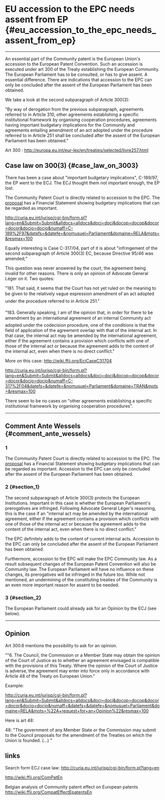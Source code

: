 # EU accession to the EPC needs assent from EP {#eu_accession_to_the_epc_needs_assent_from_ep}

------------------------------------------------------------------------

An essential part of the Community patent is the European Union\'s
accession to the European Patent Convention. Such an accession is
executed under art 300 of the Treaty establishing the European
Community. The European Parliament has to be consulted, or has to give
assent. A essential difference. There are indications that accession to
the EPC can only be concluded after the assent of the European
Parliament has been obtained.

We take a look at the second subparagraph of Article 300(3):

\"By way of derogation from the previous subparagraph, agreements
referred to in Article 310, other agreements establishing a specific
institutional framework by organising cooperation procedures, agreements
having important budgetary implications for the Community and agreements
entailing amendment of an act adopted under the procedure referred to in
Article 251 shall be concluded after the assent of the European
Parliament has been obtained.\"

Art 300 :
<http://europa.eu.int/eur-lex/en/treaties/selected/livre257.html>

## Case law on 300(3) {#case_law_on_3003}

There has been a case about \"important budgetary implications\",
C-189/97, the EP went to the ECJ. The ECJ thought them not important
enough, the EP lost.

The Community Patent Court is directly related to accession to the EPC.
The
[proposal](http://register.consilium.eu.int/pdf/en/04/st05/st05189.en04.pdf "wikilink")
has a Financial Statement showing budgetary implications that can be
regarded as important.

<http://curia.eu.int/jurisp/cgi-bin/form.pl?lang=en&Submit=Submit&alldocs=alldocs&docj=docj&docop=docop&docor=docor&docjo=docjo&numaff=C-189%2F97&datefs=&datefe=&nomusuel=Parliament&domaine=RELA&mots=&resmax=100>

Equally interesting is Case C-317/04, part of it is about \"infringement
of the second subparagraph of Article 300(3) EC, because Directive 95/46
was amended;\"

This question was never answered by the court, the agreement being
invalid for other reasons. There is only an opinion of Advocate General
Léger on it. Two quotes:

\"181. That said, it seems that the Court has not yet ruled on the
meaning to be given to the relatively vague expression amendment of an
act adopted under the procedure referred to in Article 251.\"

\"183. Generally speaking, I am of the opinion that, in order for there
to be amendment by an international agreement of an internal Community
act adopted under the codecision procedure, one of the conditions is
that the field of application of the agreement overlap with that of the
internal act. In that case, the internal act may be amended by the
international agreement, either if the agreement contains a provision
which conflicts with one of those of the internal act or because the
agreement adds to the content of the internal act, even when there is no
direct conflict.\"

More on this case: <http://wiki.ffii.org/EcjCaseC31704>

<http://curia.eu.int/jurisp/cgi-bin/form.pl?lang=en&Submit=Submit&alldocs=alldocs&docj=docj&docop=docop&docor=docor&docjo=docjo&numaff=C-317%2F04&datefs=&datefe=&nomusuel=Parliament&domaine=TRAN&mots=&resmax=100>

There seem to be no cases on \"other agreements establishing a specific
institutional framework by organising cooperation procedures\".

------------------------------------------------------------------------

## Comment Ante Wessels {#comment_ante_wessels}

### 1

The Community Patent Court is directly related to accession to the EPC.
The
[proposal](http://register.consilium.eu.int/pdf/en/04/st05/st05189.en04.pdf "wikilink")
has a Financial Statement showing budgetary implications that can be
regarded as important. Accession to the EPC can only be concluded after
the assent of the European Parliament has been obtained.

### 2 {#section_1}

The second subparagraph of Article 300(3) protects the European
Institutions. Important in this case is whether the European
Parliament\'s prerogatives are infringed. Following Advocate General
Léger\'s reasoning, this is the case if an \"internal act may be amended
by the international agreement, either if the agreement contains a
provision which conflicts with one of those of the internal act or
because the agreement adds to the content of the internal act, even when
there is no direct conflict.\"

The EPC definitely adds to the content of current internal acts.
Accession to the EPC can only be concluded after the assent of the
European Parliament has been obtained.

Furthermore, accession to the EPC will make the EPC Community law. As a
result subsequent changes of the European Patent Convention will also be
Community law. The European Parliament will have no influence on these
changes, its prerogatives will be infringed in the future too. While not
mentioned, an undermining of the constituting treaties of the Community
is an even more important reason for assent to be needed.

### 3 {#section_2}

The European Parliament could already ask for an Opinion by the ECJ (see
below).

------------------------------------------------------------------------

## Opinion

Art 300.6 mentions the possibility to ask for an opinion.

\"\"6. The Council, the Commission or a Member State may obtain the
opinion of the Court of Justice as to whether an agreement envisaged is
compatible with the provisions of this Treaty. Where the opinion of the
Court of Justice is adverse, the agreement may enter into force only in
accordance with Article 48 of the Treaty on European Union.\"

Example:

<http://curia.eu.int/jurisp/cgi-bin/form.pl?lang=en&Submit=Submit&alldocs=alldocs&docj=docj&docop=docop&docor=docor&docjo=docjo&numaff=&datefs=&datefe=&nomusuel=Parliament&domaine=RELA&mots=%22A+request+for+an+Opinion%22&resmax=100>

Here is art 48:

48: \"The government of any Member State or the Commission may submit to
the Council proposals for the amendment of the Treaties on which the
Union is founded. (\...) \"

## links

Search form ECJ case law:
<http://curia.eu.int/jurisp/cgi-bin/form.pl?lang=en>

<http://wiki.ffii.org/ComPatEn>

Belgian analysis of Community patent effect on European patents
<http://wiki.ffii.org/CompatEffectEpatentsEn>
